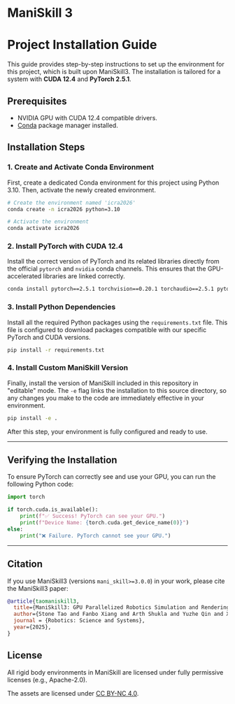 # ManiSkill 3

# Project Installation Guide

This guide provides step-by-step instructions to set up the environment for this project, which is built upon ManiSkill3. The installation is tailored for a system with **CUDA 12.4** and **PyTorch 2.5.1**.

## Prerequisites

-   NVIDIA GPU with CUDA 12.4 compatible drivers.
-   [Conda](https://docs.conda.io/en/latest/miniconda.html) package manager installed.

## Installation Steps

### 1. Create and Activate Conda Environment

First, create a dedicated Conda environment for this project using Python 3.10. Then, activate the newly created environment.

```bash
# Create the environment named 'icra2026'
conda create -n icra2026 python=3.10

# Activate the environment
conda activate icra2026
```

### 2. Install PyTorch with CUDA 12.4

Install the correct version of PyTorch and its related libraries directly from the official `pytorch` and `nvidia` conda channels. This ensures that the GPU-accelerated libraries are linked correctly.

```bash
conda install pytorch==2.5.1 torchvision==0.20.1 torchaudio==2.5.1 pytorch-cuda=12.4 -c pytorch -c nvidia
```

### 3. Install Python Dependencies

Install all the required Python packages using the `requirements.txt` file. This file is configured to download packages compatible with our specific PyTorch and CUDA versions.

```bash
pip install -r requirements.txt
```

### 4. Install Custom ManiSkill Version

Finally, install the version of ManiSkill included in this repository in "editable" mode. The `-e` flag links the installation to this source directory, so any changes you make to the code are immediately effective in your environment.

```bash
pip install -e .
```

After this step, your environment is fully configured and ready to use.

---

## Verifying the Installation

To ensure PyTorch can correctly see and use your GPU, you can run the following Python code:

```python
import torch

if torch.cuda.is_available():
    print(f"✅ Success! PyTorch can see your GPU.")
    print(f"Device Name: {torch.cuda.get_device_name(0)}")
else:
    print("❌ Failure. PyTorch cannot see your GPU.")
```

---

## Citation

If you use ManiSkill3 (versions `mani_skill>=3.0.0`) in your work, please cite the ManiSkill3 paper:

```bibtex
@article{taomaniskill3,
  title={ManiSkill3: GPU Parallelized Robotics Simulation and Rendering for Generalizable Embodied AI},
  author={Stone Tao and Fanbo Xiang and Arth Shukla and Yuzhe Qin and Xander Hinrichsen and Xiaodi Yuan and Chen Bao and Xinsong Lin and Yulin Liu and Tse-kai Chan and Yuan Gao and Xuanlin Li and Tongzhou Mu and Nan Xiao and Arnav Gurha and Viswesh Nagaswamy Rajesh and Yong Woo Choi and Yen-Ru Chen and Zhiao Huang and Roberto Calandra and Rui Chen and Shan Luo and Hao Su},
  journal = {Robotics: Science and Systems},
  year={2025},
}
```

## License

All rigid body environments in ManiSkill are licensed under fully permissive licenses (e.g., Apache-2.0).

The assets are licensed under [CC BY-NC 4.0](https://creativecommons.org/licenses/by-nc/4.0/legalcode).
